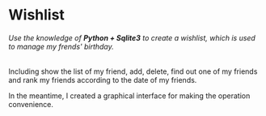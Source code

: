 <h1>Wishlist</h1>
<h6>Use the knowledge of <b>Python + Sqlite3</b> to create a wishlist, which is used to manage my frends' birthday.</h6> 
<p>Including show the list of my friend, add, delete, find out one of my friends and rank my friends according to the date of my friends.</p> 
<p>In the meantime, I created a graphical interface for making the operation convenience.</p>
